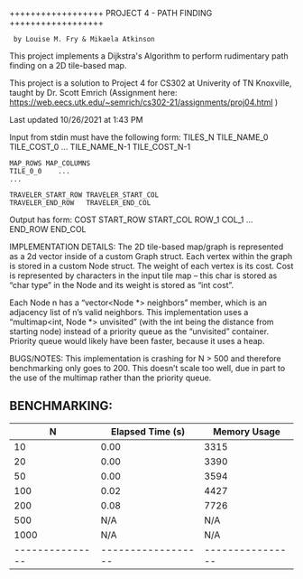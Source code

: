 
 ++++++++++++++++++   PROJECT 4 - PATH FINDING   ++++++++++++++++++

     by Louise M. Fry & Mikaela Atkinson

This project implements a Dijkstra's Algorithm to perform rudimentary path finding on a 2D tile-based map.

This project is a solution to Project 4 for CS302 at Univerity of TN Knoxville, taught by Dr. Scott Emrich
    (Assignment here: https://web.eecs.utk.edu/~semrich/cs302-21/assignments/proj04.html )
    
Last updated 10/26/2021 at 1:43 PM

 Input from stdin must have the following form:
    TILES_N
    TILE_NAME_0	TILE_COST_0
    ...
    TILE_NAME_N-1	TILE_COST_N-1

    MAP_ROWS MAP_COLUMNS
    TILE_0_0    ...
    ...

    TRAVELER_START_ROW TRAVELER_START_COL
    TRAVELER_END_ROW   TRAVELER_END_COL

 Output has form:
    COST
    START_ROW START_COL
    ROW_1 COL_1
    ...
    END_ROW END_COL

IMPLEMENTATION DETAILS:
The 2D tile-based map/graph is represented as a 2d vector inside of a custom Graph struct. 
Each vertex within the graph is stored in a custom Node struct. 
The weight of each vertex is its cost. Cost is represented by characters in the input tile map – 
this char is stored as “char type” in the Node and its weight is stored as “int cost”. 

Each Node n has a “vector<Node *> neighbors” member, which is an adjacency list of n’s valid neighbors. 
This implementation uses a “multimap<int, Node *> unvisited” (with the int being the distance from starting node) 
instead of a priority queue as the “unvisited” container.  
Priority queue would likely have been faster, because it uses a heap. 

BUGS/NOTES: 
This implementation is crashing for N > 500 and therefore benchmarking only goes to 200.
This doesn’t scale too well, due in part to the use of the multimap rather than the priority queue.

BENCHMARKING:
-----------------------------------------------------
| N             | Elapsed Time (s) | Memory Usage   |
|---------------|------------------|----------------|
| 10            | 0.00             | 3315           |
| 20            | 0.00             | 3390           |
| 50            | 0.00             | 3594           |
| 100           | 0.02             | 4427           |
| 200           | 0.08             | 7726           |
| 500           | N/A              | N/A            |
| 1000          | N/A              | N/A            |
|---------------|------------------|----------------|

